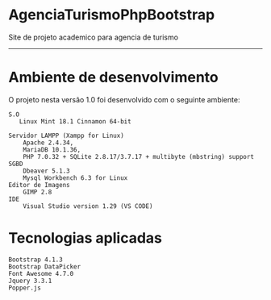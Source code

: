 # AgenciaTurismoPhpBootstrap
Site de projeto academico para agencia de turismo


---

# Ambiente de desenvolvimento
O projeto nesta versão 1.0 foi desenvolvido com o seguinte ambiente:

    S.O
       Linux Mint 18.1 Cinnamon 64-bit

    Servidor LAMPP (Xampp for Linux)
        Apache 2.4.34,
        MariaDB 10.1.36, 
        PHP 7.0.32 + SQLite 2.8.17/3.7.17 + multibyte (mbstring) support
    SGBD
        Dbeaver 5.1.3
        Mysql Workbench 6.3 for Linux
    Editor de Imagens
        GIMP 2.8
    IDE
        Visual Studio version 1.29 (VS CODE)
    
# Tecnologias aplicadas
    
    Bootstrap 4.1.3
    Bootstrap DataPicker 
    Font Awesome 4.7.0
    Jquery 3.3.1
    Popper.js
    

